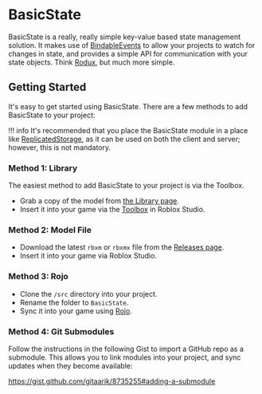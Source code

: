 # BasicState
BasicState is a really, really simple key-value based state management solution. It makes use of [BindableEvents](https://developer.roblox.com/en-us/api-reference/class/BindableEvent) to allow your projects to watch for changes in state, and provides a simple API for communication with your state objects. Think [Rodux](https://roblox.github.io/rodux/), but much more simple.

## Getting Started
It's easy to get started using BasicState. There are a few methods to add BasicState to your project:

!!! info
    It's recommended that you place the BasicState module in a place like [ReplicatedStorage](https://developer.roblox.com/en-us/api-reference/class/ReplicatedStorage), as it can be used on both the client and server; however, this is not mandatory.

### Method 1: Library
The easiest method to add BasicState to your project is via the Toolbox.

* Grab a copy of the model from [the Library page](https://www.roblox.com/library/5023525481/BasicState).
* Insert it into your game via the [Toolbox](https://developer.roblox.com/en-us/resources/studio/Toolbox) in Roblox Studio.

### Method 2: Model File
* Download the latest `rbxm` or `rbxmx` file from the [Releases page](https://github.com/ClockworkSquirrel/BasicState/releases/latest).
* Insert it into your game via Roblox Studio.

### Method 3: Rojo
* Clone the `/src` directory into your project.
* Rename the folder to `BasicState`.
* Sync it into your game using [Rojo](https://github.com/rojo-rbx/rojo).

### Method 4: Git Submodules
Follow the instructions in the following Gist to import a GitHub repo as a submodule. This allows you to link modules into your project, and sync updates when they become available:

https://gist.github.com/gitaarik/8735255#adding-a-submodule
